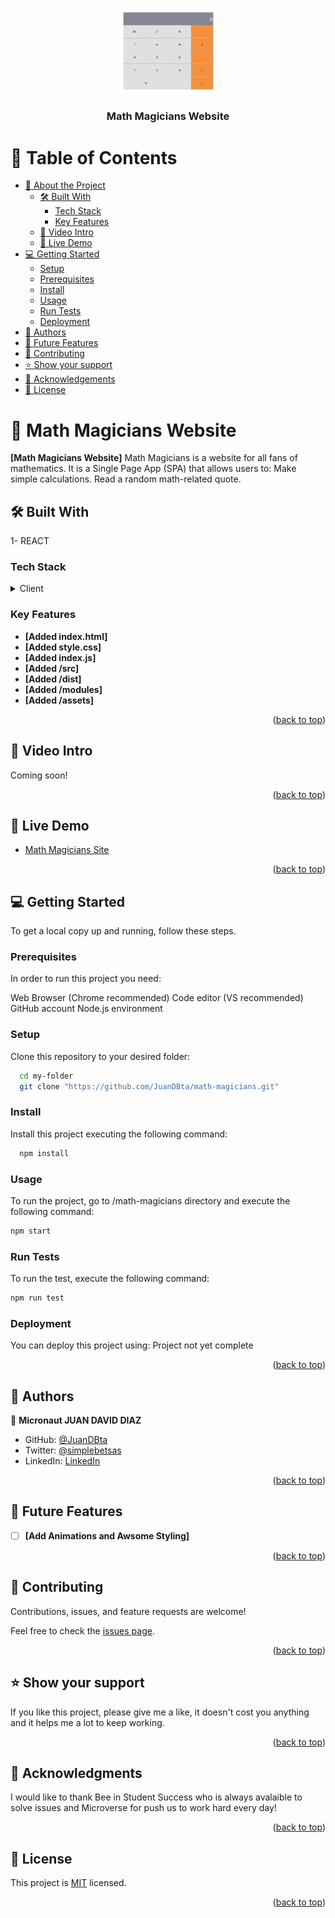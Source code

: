 <a name="readme-top"></a>

<div align="center">
 
  <img src="src\calc.jpg" alt="logo" width="160"  height="auto">
  <br/>

  <h3><b>Math Magicians Website</b></h3>

</div>



# 📗 Table of Contents

- [📖 About the Project](#about-project)
  - [🛠 Built With](#built-with)
    - [Tech Stack](#tech-stack)
    - [Key Features](#key-features)
  - [🚀 Video Intro](#video-intro)
  - [🚀 Live Demo](#live-demo)
- [💻 Getting Started](#getting-started)
  - [Setup](#setup)
  - [Prerequisites](#prerequisites)
  - [Install](#install)
  - [Usage](#usage)
  - [Run Tests](#runtests)
  - [Deployment](#deployment)
- [👥 Authors](#authors)
- [🔭 Future Features](#future-features)
- [🤝 Contributing](#contributing)
- [⭐️ Show your support](#support)
- [🙏 Acknowledgements](#acknowledgements)
- [📝 License](#license)


# 📖 Math Magicians Website <a name="about-project"></a>

**[Math Magicians Website]** Math Magicians is a website for all fans of mathematics. It is a Single Page App (SPA) that allows users to:  Make simple calculations. Read a random math-related quote.

## 🛠 Built With <a name="built-with"></a>
1- REACT

### Tech Stack <a name="tech-stack"></a>

<details>
  <summary>Client</summary>
  <ul>
    <li><a href="https://github.com/"></a>GitHub</li>
    <li><a href="https://youtube.com/"></a>YouTube</li>
    <li><a href="https://www.microverse.org"></a>Microverse</li>
  </ul>
</details>

### Key Features <a name="key-features"></a>

- **[Added index.html]**
- **[Added style.css]**
- **[Added index.js]**
- **[Added /src]**
- **[Added /dist]**
- **[Added /modules]**
- **[Added /assets]**


<p align="right">(<a href="#readme-top">back to top</a>)</p>

## 🚀 Video Intro <a name="video-intro"></a>

Coming soon!

<p align="right">(<a href="#readme-top">back to top</a>)</p>

## 🚀 Live Demo <a name="live-demo"></a>

- [Math Magicians Site](https://math-magicians-project-4enh.onrender.com/)


<p align="right">(<a href="#readme-top">back to top</a>)</p>


## 💻 Getting Started <a name="getting-started"></a>

To get a local copy up and running, follow these steps.

### Prerequisites

In order to run this project you need:

Web Browser (Chrome recommended)
Code editor (VS recommended)
GitHub account
Node.js environment

### Setup

Clone this repository to your desired folder:

```sh
  cd my-folder
  git clone "https://github.com/JuanDBta/math-magicians.git"
```
### Install

Install this project executing the following command:

```sh
  npm install
```

### Usage

To run the project, go to /math-magicians directory and execute the following command:

```sh
npm start
```

### Run Tests

To run the test, execute the following command:

```sh
npm run test
```

### Deployment

You can deploy this project using: Project not yet complete


<p align="right">(<a href="#readme-top">back to top</a>)</p>

## 👥 Authors <a name="authors"></a>

👤 **Micronaut JUAN DAVID DIAZ**

- GitHub: [@JuanDBta](https://github.com/JuanDBta)
- Twitter: [@simplebetsas](https://twitter.com/simplebetsas)
- LinkedIn: [LinkedIn](https://linkedin.com/in/simplebet/)


<p align="right">(<a href="#readme-top">back to top</a>)</p>

## 🔭 Future Features <a name="future-features"></a>

- [ ] **[Add Animations and Awsome Styling]**

<p align="right">(<a href="#readme-top">back to top</a>)</p>

## 🤝 Contributing <a name="contributing"></a>

Contributions, issues, and feature requests are welcome!

Feel free to check the [issues page](../../issues/).

<p align="right">(<a href="#readme-top">back to top</a>)</p>

## ⭐️ Show your support <a name="support"></a>

If you like this project, please give me a like, it doesn't cost you anything and it helps me a lot to keep working.

<p align="right">(<a href="#readme-top">back to top</a>)</p>

## 🙏 Acknowledgments <a name="acknowledgements"></a>

I would like to thank Bee in Student Success who is always avalaible to solve issues and Microverse for push us to work hard every day!

<p align="right">(<a href="#readme-top">back to top</a>)</p>

## 📝 License <a name="license"></a>

This project is [MIT](./LICENSE) licensed.

<p align="right">(<a href="#readme-top">back to top</a>)</p>

